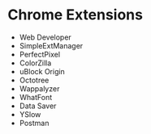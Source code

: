 # Chrome Extensions
- Web Developer
- SimpleExtManager
- PerfectPixel
- ColorZilla
- uBlock Origin
- Octotree
- Wappalyzer
- WhatFont
- Data Saver
- YSlow
- Postman